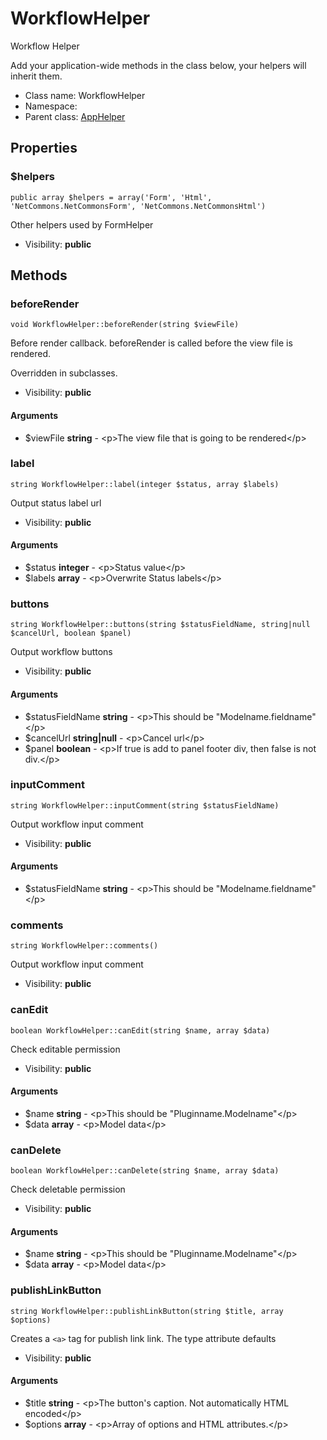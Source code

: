 WorkflowHelper
===============

Workflow Helper

Add your application-wide methods in the class below, your helpers
will inherit them.


* Class name: WorkflowHelper
* Namespace: 
* Parent class: [AppHelper](AppHelper.md)





Properties
----------


### $helpers

    public array $helpers = array('Form', 'Html', 'NetCommons.NetCommonsForm', 'NetCommons.NetCommonsHtml')

Other helpers used by FormHelper



* Visibility: **public**


Methods
-------


### beforeRender

    void WorkflowHelper::beforeRender(string $viewFile)

Before render callback. beforeRender is called before the view file is rendered.

Overridden in subclasses.

* Visibility: **public**


#### Arguments
* $viewFile **string** - &lt;p&gt;The view file that is going to be rendered&lt;/p&gt;



### label

    string WorkflowHelper::label(integer $status, array $labels)

Output status label url



* Visibility: **public**


#### Arguments
* $status **integer** - &lt;p&gt;Status value&lt;/p&gt;
* $labels **array** - &lt;p&gt;Overwrite Status labels&lt;/p&gt;



### buttons

    string WorkflowHelper::buttons(string $statusFieldName, string|null $cancelUrl, boolean $panel)

Output workflow buttons



* Visibility: **public**


#### Arguments
* $statusFieldName **string** - &lt;p&gt;This should be &quot;Modelname.fieldname&quot;&lt;/p&gt;
* $cancelUrl **string|null** - &lt;p&gt;Cancel url&lt;/p&gt;
* $panel **boolean** - &lt;p&gt;If true is add to panel footer div, then false is not div.&lt;/p&gt;



### inputComment

    string WorkflowHelper::inputComment(string $statusFieldName)

Output workflow input comment



* Visibility: **public**


#### Arguments
* $statusFieldName **string** - &lt;p&gt;This should be &quot;Modelname.fieldname&quot;&lt;/p&gt;



### comments

    string WorkflowHelper::comments()

Output workflow input comment



* Visibility: **public**




### canEdit

    boolean WorkflowHelper::canEdit(string $name, array $data)

Check editable permission



* Visibility: **public**


#### Arguments
* $name **string** - &lt;p&gt;This should be &quot;Pluginname.Modelname&quot;&lt;/p&gt;
* $data **array** - &lt;p&gt;Model data&lt;/p&gt;



### canDelete

    boolean WorkflowHelper::canDelete(string $name, array $data)

Check deletable permission



* Visibility: **public**


#### Arguments
* $name **string** - &lt;p&gt;This should be &quot;Pluginname.Modelname&quot;&lt;/p&gt;
* $data **array** - &lt;p&gt;Model data&lt;/p&gt;



### publishLinkButton

    string WorkflowHelper::publishLinkButton(string $title, array $options)

Creates a `<a>` tag for publish link link. The type attribute defaults



* Visibility: **public**


#### Arguments
* $title **string** - &lt;p&gt;The button&#039;s caption. Not automatically HTML encoded&lt;/p&gt;
* $options **array** - &lt;p&gt;Array of options and HTML attributes.&lt;/p&gt;


